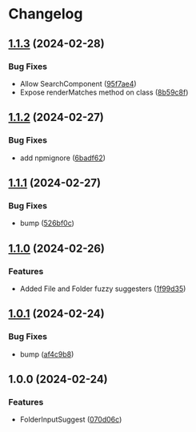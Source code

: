 # Changelog

## [1.1.3](https://github.com/javalent/obsidian-utilities/compare/v1.1.2...v1.1.3) (2024-02-28)


### Bug Fixes

* Allow SearchComponent ([95f7ae4](https://github.com/javalent/obsidian-utilities/commit/95f7ae4bbfd0e4bf080fb22ac93d76e0a7213d48))
* Expose renderMatches method on class ([8b59c8f](https://github.com/javalent/obsidian-utilities/commit/8b59c8fe65c81a612331c1e62554cac1bbe8c39a))

## [1.1.2](https://github.com/javalent/obsidian-utilities/compare/v1.1.1...v1.1.2) (2024-02-27)


### Bug Fixes

* add npmignore ([6badf62](https://github.com/javalent/obsidian-utilities/commit/6badf62d5a7617861ecfd0783e912d2a920690c5))

## [1.1.1](https://github.com/javalent/obsidian-utilities/compare/v1.1.0...v1.1.1) (2024-02-27)


### Bug Fixes

* bump ([526bf0c](https://github.com/javalent/obsidian-utilities/commit/526bf0c00d43b7327e0fa3466a159c5d3223d39b))

## [1.1.0](https://github.com/javalent/obsidian-utilities/compare/v1.0.1...v1.1.0) (2024-02-26)


### Features

* Added File and Folder fuzzy suggesters ([1f99d35](https://github.com/javalent/obsidian-utilities/commit/1f99d357eba792fa9b4bfd711fdb8a3e11123a2c))

## [1.0.1](https://github.com/javalent/obsidian-utilities/compare/v1.0.0...v1.0.1) (2024-02-24)


### Bug Fixes

* bump ([af4c9b8](https://github.com/javalent/obsidian-utilities/commit/af4c9b8548f7e9452c5c8b702ad06bad5f3eb23a))

## 1.0.0 (2024-02-24)


### Features

* FolderInputSuggest ([070d06c](https://github.com/javalent/obsidian-utilities/commit/070d06cf6c66b13550d00549981ee0b4fbce1d32))

